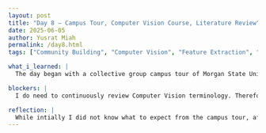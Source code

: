 ```yaml
---
layout: post
title: "Day 8 – Campus Tour, Computer Vision Course, Literature Review"
date: 2025-06-05
author: Yusrat Miah
permalink: /day8.html
tags: ["Community Building", "Computer Vision", "Feature Extraction", "Custom Convnets"]

what_i_learned: |
  The day began with a collective group campus tour of Morgan State University. Throughout the tour, I was able to see the modern facilities, hear more about opportunities, and meet new people within the CEAMLES SAIRI cohort. I found the campus itself to be very inviting to students. The notable part of the tour was discovering the rather sceanic trail that goes from the area of Holmes Hall all the way to the Center of Built Environment & Infrastructure Studies. I mention this because the lab I work for is located in the Center of Built Environment & Infrastructure Studies, which is quite a walk from the center of campus. I also interacted with members from the Project 7 and Project 8 during the lunch break after discovering that their office across the floor of the building I sit in. After the lunch break, I went back to the lab and continued to make progress on finishing my Computer Vision course on Kaggle, writing my literature review, and creating my slide for the video presentation due tomorrow. Through the Computer Vision course today, I learned about sliding windows, which is able to capture more detailed patterns of an image through processing overlapping sections that are smaller in size. I was able to finish my slide for the video presentation and complete two pages out of the four pages for my literature review. 

blockers: |
  I do need to continuously review Computer Vision terminology. Therefore, I plan on making a Quizlet with vocabulary relating to the subject area on hand.

reflection: |
  While intially I did not know what to expect from the campus tour, after doing it, I feel more comfortable with navigating campus. I also got to meet other members of the cohort and learn about their unique backgrounds. It was also nice to see a video example of the video presentation as it demystified the expectations. My goals for tomorrow include finishing the Computer Vision course on Kaggle, finish my write up for the journal papers, and flim my video presentation with my group.
---
```

